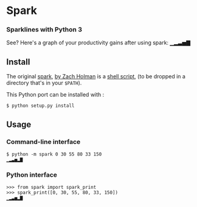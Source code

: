 # Spark

### Sparklines with Python 3

See? Here's a graph of your productivity gains after using spark: ▁▂▃▅▇

## Install

The original [spark](https://github.com/holman/spark),
[by Zach Holman](https://github.com/holman/spark/blob/master/LICENSE.md) 
is a [shell script][bin], 
(to be dropped in a directory that's in your `$PATH`).

This Python port can be installed with :

    $ python setup.py install


## Usage

### Command-line interface

    $ python -m spark 0 30 55 80 33 150
    ▁▂▃▅▂▇


### Python interface

    >>> from spark import spark_print
    >>> spark_print([0, 30, 55, 80, 33, 150])
    ▁▂▃▅▂▇





[bin]:      https://github.com/holman/spark/blob/master/spark
[spark]:     https://github.com/holman/spark
[holman]:   https://twitter.com/holman
